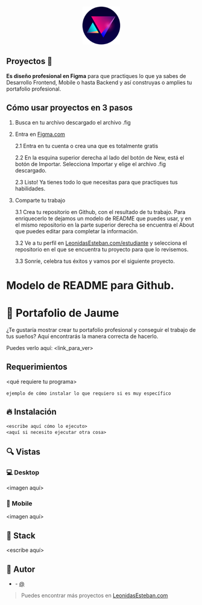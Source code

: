 <p align="center">
    <a href="https://leonidasesteban.com/proyectos/todos"><img src="https://raw.githubusercontent.com/no-te-rindas/logo/main/Logo/LonidasEsteban-destello-envolvente-circular-negro.png" height="100"/></a>
</p>

## Proyectos 🙌

**Es diseño profesional en Figma** para que practiques lo que ya sabes de
Desarrollo Frontend, Mobile o hasta Backend y así construyas o amplies tu portafolio profesional.

## Cómo usar proyectos en 3 pasos

1. Busca en tu archivo descargado el archivo .fig

2. Entra en [Figma.com](https://www.figma.com)

    2.1 Entra en tu cuenta o crea una que es totalmente gratis

    2.2 En la esquina superior derecha al lado del botón de New, está el botón de Importar.
    Selecciona Importar y elige el archivo .fig descargado.

    2.3 Listo! Ya tienes todo lo que necesitas para que practiques tus habilidades.

3. Comparte tu trabajo

    3.1 Crea tu repositorio en Github, con el resultado de tu trabajo. Para enriquecerlo 
    te dejamos un modelo de README que puedes usar, y en el mismo repositorio en la parte
    superior derecha se encuentra el About que puedes editar para completar la información.

    3.2 Ve a tu perfil en [LeonidasEsteban.com/estudiante](https://leonidasesteban.com/estudiante) y selecciona el 
    repositorio en el que se encuentra tu proyecto para que lo revisemos.

    3.3 Sonríe, celebra tus éxitos y vamos por el siguiente proyecto.

# Modelo de README para Github.
    
# 💎 Portafolio de Jaume


¿Te gustaría mostrar crear tu portafolio profesional y conseguir el trabajo de tus sueños? Aquí encontrarás la manera correcta de hacerlo.


Puedes verlo aquí: <link_para_ver>

## Requerimientos

<qué requiere tu programa>

```shell
ejemplo de cómo instalar lo que requiero si es muy específico
```

## 🔥 Instalación

```shell
<escribe aquí cómo lo ejecuto>
<aquí si necesito ejecutar otra cosa>
```

## 🔍 Vistas 

### 💻 Desktop

<imagen aquí>

### 📱 Mobile

<imagen aquí>

## 📌 Stack

<escribe aquí>

## 🌟 Autor

* **<Tu nombre>**  - [@<username>](https://github.com/<username>)

> Puedes encontrar más proyectos en
[LeonidasEsteban.com](https://leonidasesteban.com/proyectos/todos)